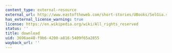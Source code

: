 ```yaml
---
content_type: external-resource
external_url: http://www.eastoftheweb.com/short-stories/UBooks/SelGia.shtml
has_external_license_warning: true
license: https://en.wikipedia.org/wiki/All_rights_reserved
status: ''
title: download
uid: 3696ae48-f9b6-4200-a816-5409f65a2855
wayback_url: ''
---
```

